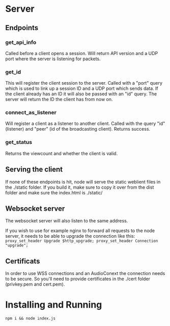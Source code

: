 # Server

## Endpoints

### get_api_info
Called before a client opens a session. Will return API version and a UDP port where the server is listening for packets.

### get_id
This will register the client session to the server. Called with a "port" query which is used to
link up a session ID and a UDP port which sends data. If the client already has an ID it will also be passed with an "id" query. The server will return the ID the client has from now on.

### connect_as_listener
Will register a client as a listener to another client. Called with the query "id" (listener) and "peer" (id of the broadcasting client). Returns success.

### get_status
Returns the viewcount and whether the client is valid.

## Serving the client
If none of these endpoints is hit, node will serve the static weblient files in the ./static folder.
If you build it, make sure to copy it over from the dist folder and make sure the index.html is ./static/

## Websocket server
The websocket server will also listen to the same address.

If you wish to use for example nginx to forward all requests to the node server, it needs to be able to upgrade the connection  like this:
`proxy_set_header Upgrade $http_upgrade;
proxy_set_header Connection "upgrade";`

## Certificats
In order to use WSS connections and an AudioConext the connection needs to be secure.
So you'll need to provide certificates in the ./cert folder (privkey.pem and cert.pem).

# Installing and Running
`npm i && node index.js`